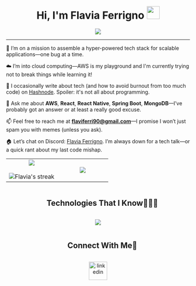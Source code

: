 <h1 align="center">Hi, I'm Flavia Ferrigno <img src="https://media.giphy.com/media/hvRJCLFzcasrR4ia7z/giphy.gif" width="35"></h1> <p align="center"> <a href="https://github.com/DenverCoder1/readme-typing-svg"> <img src="https://readme-typing-svg.herokuapp.com?lines=Full+Stack+Developer;Java+%7C+Spring+Boot+%7C+React;Coffee+%26+Code+Lover;Backend+Enthusiast;Always+learning&center=true&width=500&height=50"> </a> </p> <hr/> 

🌱 I’m on a mission to assemble a hyper-powered tech stack for scalable applications—one bug at a time.

☁️ I’m into cloud computing—AWS is my playground and I'm currently trying not to break things while learning it!

📝 I occasionally write about tech (and how to avoid burnout from too much code) on [Hashnode](https://1010nishant.hashnode.dev/). Spoiler: it's not all about programming.

 💬 Ask me about **AWS**, **React**, **React Native**, **Spring Boot**, **MongoDB**—I’ve probably got an answer or at least a really good excuse.

 📫 Feel free to reach me at **flaviferri90@gmail.com**—I promise I won’t just spam you with memes (unless you ask).

🏠 Let’s chat on Discord: [Flavia Ferrigno](https://discordapp.com/users/957722095381540874). I’m always down for a tech talk—or a quick rant about my last code mishap.

<!--- stats & Trophy (start) -->
<p align="center">
  <!--- stats (start) -->
<table align="center">
<tr border="none">
<td width="50%" align="center">
  
  <img align="center" src="https://github-readme-stats.vercel.app/api?username=flaviferri&theme=dark&show_icons=true&count_private=true" />
  <br></br>
  <img title="🔥 Get streak stats for your profile at git.io/streak-stats" alt="Flavia's streak" src="https://github-readme-streak-stats.herokuapp.com/?user=flaviferri&theme=dark&hide_border=false" /> 
</td>

<td width="50%" align="center">

  <img align="center" src="https://github-readme-stats.anuraghazra1.vercel.app/api/top-langs/?username=flaviferri&theme=dark&hide_border=false&no-bg=true&no-frame=true&langs_count=10"/>
  
  </td>
</tr>
</table>
<!--- stats (end) -->



<!--h1 without bottom border-->
<div id="user-content-toc">
  <ul align="center">
    <summary><h2 style="display: inline-block">Technologies That I Know👨🏻‍💻</h2></summary>
  </ul>
</div>
<!--tech stack icons-->
<p align="center">
  <a href="https://skillicons.dev">
    <img src="https://skillicons.dev/icons?i=git,aws,idea,css,discord,docker,postgres,figma,firebase,redis,github,html,java,js,mongodb,mysql,nodejs,postman,py,react,sass,tailwind,ts,vscode" />
  </a>
</p>


<!-- Connect with me -->
<!--h2 without bottom border-->
<div id="user-content-toc">
  <ul align="center">
    <summary><h2 style="display: inline-block">Connect With Me🤝</h2></summary>
  </ul>
</div>

<!--icons and links-->
<p align="center">
<a href="https://www.linkedin.com/in/flavia-ferrigno/" target="blank"><img align="center" src="https://user-images.githubusercontent.com/88904952/234979284-68c11d7f-1acc-4f0c-ac78-044e1037d7b0.png" alt="linkedin" height="50" width="50" /></a>

</p>

